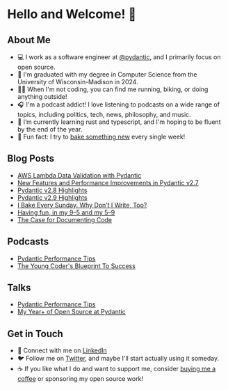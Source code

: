 # Hello and Welcome! 🚀

## About Me

- 💻 I work as a software engineer at [@pydantic](https://github.com/pydantic), and I primarily focus on open source.
- 🦡 I'm graduated with my degree in Computer Science from the University of Wisconsin-Madison in 2024.
- 🏃‍♀️ When I'm not coding, you can find me running, biking, or doing anything outside!
- 🎧 I'm a podcast addict! I love listening to podcasts on a wide range of topics, including politics, tech, news, philosophy, and music.
- 🌱 I’m currently learning rust and typescript, and I'm hoping to be fluent by the end of the year.
- 🥐 Fun fact: I try to [bake something new](https://medium.com/@sydneymarierunkle/i-bake-every-sunday-why-dont-i-write-too-35c81c9fb2b0) every single week!

## Blog Posts

- [AWS Lambda Data Validation with Pydantic](https://blog.pydantic.dev/blog/2024/04/04/lambda-intro/)
- [New Features and Performance Improvements in Pydantic v2.7](https://blog.pydantic.dev/blog/2024/04/11/2-7-release/)
- [Pydantic v2.8 Highlights](https://pydantic.dev/articles/pydantic-v2-8-release)
- [Pydantic v2.9 Highlights]()
- [I Bake Every Sunday. Why Don’t I Write, Too?](https://medium.com/@sydneymarierunkle/i-bake-every-sunday-why-dont-i-write-too-35c81c9fb2b0)
- [Having fun, in my 9–5 and my 5–9](https://medium.com/@sydneymarierunkle/having-fun-in-my-9-5-and-my-5-9-755a5733d33b)
- [The Case for Documenting Code](https://medium.com/@sydneymarierunkle/the-case-for-documenting-code-a069e15f5cf7)

## Podcasts

- [Pydantic Performance Tips](https://talkpython.fm/episodes/show/466/pydantic-performance-tips)
- [The Young Coder's Blueprint To Success](https://talkpython.fm/episodes/show/444/the-young-coders-blueprint-to-success)

## Talks

- [Pydantic Performance Tips](https://www.youtube.com/watch?v=17ezoB4s7j0&ab_channel=PyConUS)
- [My Year+ of Open Source at Pydantic](https://www.youtube.com/watch?v=c4j5-dNtJkY)

## Get in Touch

- 🔗 Connect with me on [LinkedIn](https://www.linkedin.com/in/sydney-runkle/)
- 🐦 Follow me on [Twitter](https://twitter.com/sydneyrunkle), and maybe I'll start actually using it someday.
- ☕ If you like what I do and want to support me, consider [buying me a coffee](https://buymeacoffee.com/sydney.runkle) or sponsoring my open source work!
